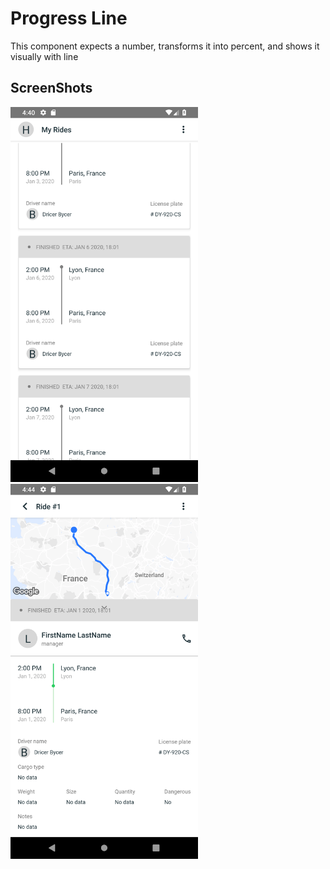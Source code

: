 # Progress Line

This component expects a number, transforms it into percent, and shows it visually with line

## ScreenShots

<img src="Screenshot_1575816046.png" width="300"/>
<img src="Screenshot_1575816283.png" width="300"/>